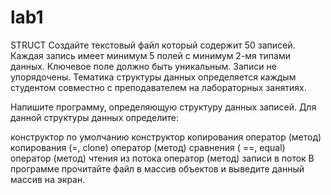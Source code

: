 # lab1
STRUCT
Создайте текстовый файл который содержит 50 записей. Каждая запись имеет минимум 5 полей с минимум 2-мя типами данных. Ключевое поле должно быть уникальным. Записи не упорядочены. Тематика структуры данных определяется каждым студентом совместно с преподавателем на лабораторных занятиях.

Напишите программу, определяющую структуру данных записей. Для данной структуры данных определите:

конструктор по умолчанию
конструктор копирования
оператор (метод) копирования (=, clone)
оператор (метод) сравнения ( ==, equal)
оператор (метод) чтения из потока
оператор (метод) записи в поток
В программе прочитайте файл в массив объектов и выведите данный массив на экран.
